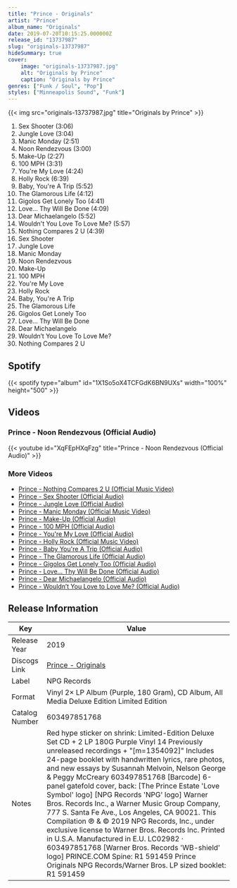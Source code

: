 ```yaml
---
title: "Prince - Originals"
artist: "Prince"
album_name: "Originals"
date: 2019-07-20T10:15:25.000000Z
release_id: "13737987"
slug: "originals-13737987"
hideSummary: true
cover:
    image: "originals-13737987.jpg"
    alt: "Originals by Prince"
    caption: "Originals by Prince"
genres: ["Funk / Soul", "Pop"]
styles: ["Minneapolis Sound", "Funk"]
---
```


{{< img src="originals-13737987.jpg" title="Originals by Prince" >}}

<!-- section break -->

1. Sex Shooter (3:06)
2. Jungle Love (3:04)
3. Manic Monday (2:51)
4. Noon Rendezvous (3:00)
5. Make-Up (2:27)
6. 100 MPH (3:31)
7. You're My Love (4:24)
8. Holly Rock (6:39)
9. Baby, You're A Trip (5:52)
10. The Glamorous Life (4:12)
11. Gigolos Get Lonely Too (4:41)
12. Love… Thy Will Be Done (4:09)
13. Dear Michaelangelo (5:52)
14. Wouldn't You Love To Love Me? (5:57)
15. Nothing Compares 2 U (4:39)
16. Sex Shooter
17. Jungle Love
18. Manic Monday
19. Noon Rendezvous
20. Make-Up
21. 100 MPH
22. You're My Love
23. Holly Rock
24. Baby, You're A Trip
25. The Glamorous Life
26. Gigolos Get Lonely Too
27. Love… Thy Will Be Done
28. Dear Michaelangelo
29. Wouldn’t You Love To Love Me?
30. Nothing Compares 2 U

<!-- section break -->


## Spotify
{{< spotify type="album" id="1X1So5oX4TCFGdK6BN9UXs" width="100%" height="500" >}}



## Videos
### Prince - Noon Rendezvous (Official Audio)
{{< youtube id="XqFEpHXqFzg" title="Prince - Noon Rendezvous (Official Audio)" >}}<br>

### More Videos

- [Prince - Nothing Compares 2 U (Official Music Video)](https://www.youtube.com/watch?v=cpGA0azFdCs)
- [Prince - Sex Shooter (Official Audio)](https://www.youtube.com/watch?v=UmTqS2IBkTc)
- [Prince - Jungle Love (Official Audio)](https://www.youtube.com/watch?v=VimhzZyd0Wc)
- [Prince - Manic Monday (Official Music Video)](https://www.youtube.com/watch?v=WnPX-uI7ivM)
- [Prince - Make-Up (Official Audio)](https://www.youtube.com/watch?v=sOZVJODyiRA)
- [Prince - 100 MPH (Official Audio)](https://www.youtube.com/watch?v=OpJpvrdUSB4)
- [Prince - You're My Love (Official Audio)](https://www.youtube.com/watch?v=3o84aYs15go)
- [Prince - Holly Rock (Official Music Video)](https://www.youtube.com/watch?v=HaphX02vY6k)
- [Prince - Baby You're A Trip (Official Audio)](https://www.youtube.com/watch?v=jf0_eRTvFas)
- [Prince - The Glamorous Life (Official Audio)](https://www.youtube.com/watch?v=F8jjS3hCQRo)
- [Prince - Gigolos Get Lonely Too (Official Audio)](https://www.youtube.com/watch?v=HVA8BrimcKk)
- [Prince - Love… Thy Will Be Done (Official Audio)](https://www.youtube.com/watch?v=efubwIE9Aaw)
- [Prince - Dear Michaelangelo (Official Audio)](https://www.youtube.com/watch?v=ZP9WDBtzIBQ)
- [Prince - Wouldn’t You Love to Love Me? (Official Audio)](https://www.youtube.com/watch?v=D7U6pniM13s)


## Release Information
|  Key           | Value                                                |
| ---------------| ---------------------------------------------------- |
| Release Year   | 2019                                   |
| Discogs Link   | [Prince - Originals](https://www.discogs.com/release/13737987-Prince-Originals) |
| Label          | NPG Records |
| Format         | Vinyl 2× LP Album (Purple, 180 Gram), CD Album, All Media Deluxe Edition Limited Edition |
| Catalog Number | 603497851768 |
| Notes | Red hype sticker on shrink: Limited-Edition Deluxe Set CD + 2 LP 180G Purple Vinyl 14 Previously unreleased recordings + "[m=1354092]" Includes 24-page booklet with handwritten lyrics, rare photos, and new essays by Susannah Melvoin, Nelson George & Peggy McCreary 603497851768 [Barcode]  6-panel gatefold cover, back: [The Prince Estate 'Love Symbol' logo] [NPG Records 'NPG' logo] Warner Bros. Records Inc., a Warner Music Group Company, 777 S. Santa Fe Ave., Los Angeles, CA 90021. This Compilation ℗ & © 2019 NPG Records, Inc., under exclusive license to Warner Bros. Records Inc. Printed in U.S.A. Manufactured in E.U. LC02982 · 603497851768 [Warner Bros. Records 'WB-shield' logo] PRINCE.COM  Spine: R1 591459 Prince Originals NPG Records/Warner Bros.  LP sized booklet: R1 591459 | 603497851768  CD: [the [url=https://www.discogs.com/Prince-Originals/release/13541996]same disc that was released one month before[/url]] This Compilation ℗ & © 2019 NPG Records, Inc., under exclusive license to Warner Bros. Records Inc. Manufactured in the E.U. GEMA/BIEM · PRINCE.COM · 0603497851782  Vinyl, labels: This Compilation ℗ & © 2019 NPG Records, Inc., under exclusive license to Warner Bros. Records Inc. Made in the E.U.   Vinyl, matrix/runout: The [MPO logo]® and the subsequent numbers starting with "19" are laser etched, the rest is etched  |